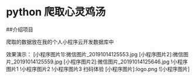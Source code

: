 # python 爬取心灵鸡汤 

##介绍项目

爬取的数据放在我的个人小程序云开发数据库中

效果演示：
[小程序图片1]:微信图片_20191014125553.jpg
[小程序图片2]:微信图片_20191014125559.jpg
[小程序图片2]:微信图片_20191014125646.jpg
!小程序图片1
!小程序图片2
!小程序图片3
扫码体验
[小程序图片]:logo.png
![小程序图片]











